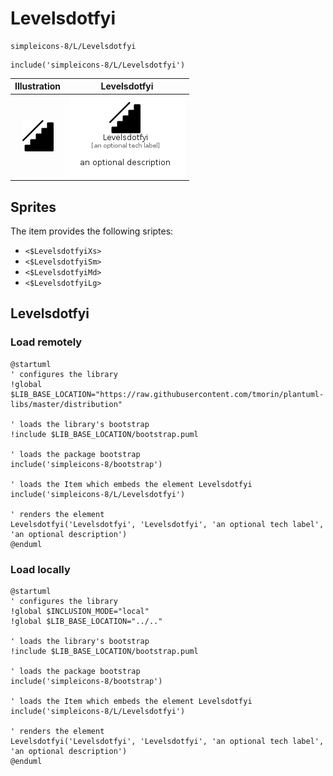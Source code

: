 # Levelsdotfyi


```text
simpleicons-8/L/Levelsdotfyi
```

```text
include('simpleicons-8/L/Levelsdotfyi')
```



| Illustration | Levelsdotfyi |
| :---: | :---: |
| ![illustration for Illustration](../../simpleicons-8/L/Levelsdotfyi.png) | ![illustration for Levelsdotfyi](../../simpleicons-8/L/Levelsdotfyi.Local.png) |



## Sprites
The item provides the following sriptes:

- `<$LevelsdotfyiXs>`
- `<$LevelsdotfyiSm>`
- `<$LevelsdotfyiMd>`
- `<$LevelsdotfyiLg>`





## Levelsdotfyi

### Load remotely
```plantuml
@startuml
' configures the library
!global $LIB_BASE_LOCATION="https://raw.githubusercontent.com/tmorin/plantuml-libs/master/distribution"

' loads the library's bootstrap
!include $LIB_BASE_LOCATION/bootstrap.puml

' loads the package bootstrap
include('simpleicons-8/bootstrap')

' loads the Item which embeds the element Levelsdotfyi
include('simpleicons-8/L/Levelsdotfyi')

' renders the element
Levelsdotfyi('Levelsdotfyi', 'Levelsdotfyi', 'an optional tech label', 'an optional description')
@enduml
```

### Load locally
```plantuml
@startuml
' configures the library
!global $INCLUSION_MODE="local"
!global $LIB_BASE_LOCATION="../.."

' loads the library's bootstrap
!include $LIB_BASE_LOCATION/bootstrap.puml

' loads the package bootstrap
include('simpleicons-8/bootstrap')

' loads the Item which embeds the element Levelsdotfyi
include('simpleicons-8/L/Levelsdotfyi')

' renders the element
Levelsdotfyi('Levelsdotfyi', 'Levelsdotfyi', 'an optional tech label', 'an optional description')
@enduml
```

